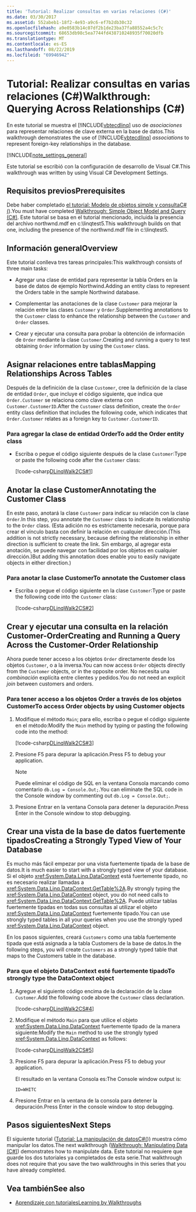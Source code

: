 ```yaml
---
title: 'Tutorial: Realizar consultas en varias relaciones (C#)'
ms.date: 03/30/2017
ms.assetid: 552abeb1-18f2-4e93-a9c6-ef7b2db30c32
ms.openlocfilehash: a9e0583b14c07df2b1de23ba37fa88552a4c5c7c
ms.sourcegitcommit: 68653db98c5ea7744fd438710248935f70020dfb
ms.translationtype: MT
ms.contentlocale: es-ES
ms.lasthandoff: 08/22/2019
ms.locfileid: "69946942"
---
```

# <a name="walkthrough-querying-across-relationships-c"></a><span data-ttu-id="4a1fb-102">Tutorial: Realizar consultas en varias relaciones (C#)</span><span class="sxs-lookup"><span data-stu-id="4a1fb-102">Walkthrough: Querying Across Relationships (C#)</span></span>
<span data-ttu-id="4a1fb-103">En este tutorial se muestra el [!INCLUDE[vbtecdlinq](../../../../../../includes/vbtecdlinq-md.md)] uso de *asociaciones* para representar relaciones de clave externa en la base de datos.</span><span class="sxs-lookup"><span data-stu-id="4a1fb-103">This walkthrough demonstrates the use of [!INCLUDE[vbtecdlinq](../../../../../../includes/vbtecdlinq-md.md)] *associations* to represent foreign-key relationships in the database.</span></span>  
  
 [!INCLUDE[note_settings_general](../../../../../../includes/note-settings-general-md.md)]  
  
 <span data-ttu-id="4a1fb-104">Este tutorial se escribió con la configuración de desarrollo de Visual C#.</span><span class="sxs-lookup"><span data-stu-id="4a1fb-104">This walkthrough was written by using Visual C# Development Settings.</span></span>  
  
## <a name="prerequisites"></a><span data-ttu-id="4a1fb-105">Requisitos previos</span><span class="sxs-lookup"><span data-stu-id="4a1fb-105">Prerequisites</span></span>  
 <span data-ttu-id="4a1fb-106">Debe haber completado [el tutorial: Modelo de objetos simple y consultaC#(](../../../../../../docs/framework/data/adonet/sql/linq/walkthrough-simple-object-model-and-query-csharp.md)).</span><span class="sxs-lookup"><span data-stu-id="4a1fb-106">You must have completed [Walkthrough: Simple Object Model and Query (C#)](../../../../../../docs/framework/data/adonet/sql/linq/walkthrough-simple-object-model-and-query-csharp.md).</span></span> <span data-ttu-id="4a1fb-107">Este tutorial se basa en el tutorial mencionado, incluida la presencia del archivo northwnd.mdf en c:\linqtest5.</span><span class="sxs-lookup"><span data-stu-id="4a1fb-107">This walkthrough builds on that one, including the presence of the northwnd.mdf file in c:\linqtest5.</span></span>  
  
## <a name="overview"></a><span data-ttu-id="4a1fb-108">Información general</span><span class="sxs-lookup"><span data-stu-id="4a1fb-108">Overview</span></span>  
 <span data-ttu-id="4a1fb-109">Este tutorial conlleva tres tareas principales:</span><span class="sxs-lookup"><span data-stu-id="4a1fb-109">This walkthrough consists of three main tasks:</span></span>  
  
- <span data-ttu-id="4a1fb-110">Agregar una clase de entidad para representar la tabla Orders en la base de datos de ejemplo Northwind.</span><span class="sxs-lookup"><span data-stu-id="4a1fb-110">Adding an entity class to represent the Orders table in the sample Northwind database.</span></span>  
  
- <span data-ttu-id="4a1fb-111">Complementar las anotaciones de la clase `Customer` para mejorar la relación entre las clases `Customer` y `Order`.</span><span class="sxs-lookup"><span data-stu-id="4a1fb-111">Supplementing annotations to the `Customer` class to enhance the relationship between the `Customer` and `Order` classes.</span></span>  
  
- <span data-ttu-id="4a1fb-112">Crear y ejecutar una consulta para probar la obtención de información de `Order` mediante la clase `Customer`.</span><span class="sxs-lookup"><span data-stu-id="4a1fb-112">Creating and running a query to test obtaining `Order` information by using the `Customer` class.</span></span>  
  
## <a name="mapping-relationships-across-tables"></a><span data-ttu-id="4a1fb-113">Asignar relaciones entre tablas</span><span class="sxs-lookup"><span data-stu-id="4a1fb-113">Mapping Relationships Across Tables</span></span>  
 <span data-ttu-id="4a1fb-114">Después de la definición de la clase `Customer`, cree la definición de la clase de entidad `Order`, que incluye el código siguiente, que indica que `Order.Customer` se relaciona como clave externa con `Customer.CustomerID`.</span><span class="sxs-lookup"><span data-stu-id="4a1fb-114">After the `Customer` class definition, create the `Order` entity class definition that includes the following code, which indicates that `Order.Customer` relates as a foreign key to `Customer.CustomerID`.</span></span>  
  
### <a name="to-add-the-order-entity-class"></a><span data-ttu-id="4a1fb-115">Para agregar la clase de entidad Order</span><span class="sxs-lookup"><span data-stu-id="4a1fb-115">To add the Order entity class</span></span>  
  
- <span data-ttu-id="4a1fb-116">Escriba o pegue el código siguiente después de la clase `Customer`:</span><span class="sxs-lookup"><span data-stu-id="4a1fb-116">Type or paste the following code after the `Customer` class:</span></span>  
  
     [!code-csharp[DLinqWalk2CS#1](../../../../../../samples/snippets/csharp/VS_Snippets_Data/DLinqWalk2CS/cs/Program.cs#1)]  
  
## <a name="annotating-the-customer-class"></a><span data-ttu-id="4a1fb-117">Anotar la clase Customer</span><span class="sxs-lookup"><span data-stu-id="4a1fb-117">Annotating the Customer Class</span></span>  
 <span data-ttu-id="4a1fb-118">En este paso, anotará la clase `Customer` para indicar su relación con la clase `Order`.</span><span class="sxs-lookup"><span data-stu-id="4a1fb-118">In this step, you annotate the `Customer` class to indicate its relationship to the `Order` class.</span></span> <span data-ttu-id="4a1fb-119">(Esta adición no es estrictamente necesaria, porque para crear el vínculo basta con definir la relación en cualquier dirección.</span><span class="sxs-lookup"><span data-stu-id="4a1fb-119">(This addition is not strictly necessary, because defining the relationship in either direction is sufficient to create the link.</span></span> <span data-ttu-id="4a1fb-120">Sin embargo, al agregar esta anotación, se puede navegar con facilidad por los objetos en cualquier dirección.)</span><span class="sxs-lookup"><span data-stu-id="4a1fb-120">But adding this annotation does enable you to easily navigate objects in either direction.)</span></span>  
  
### <a name="to-annotate-the-customer-class"></a><span data-ttu-id="4a1fb-121">Para anotar la clase Customer</span><span class="sxs-lookup"><span data-stu-id="4a1fb-121">To annotate the Customer class</span></span>  
  
- <span data-ttu-id="4a1fb-122">Escriba o pegue el código siguiente en la clase `Customer`:</span><span class="sxs-lookup"><span data-stu-id="4a1fb-122">Type or paste the following code into the `Customer` class:</span></span>  
  
     [!code-csharp[DLinqWalk2CS#2](../../../../../../samples/snippets/csharp/VS_Snippets_Data/DLinqWalk2CS/cs/Program.cs#2)]  
  
## <a name="creating-and-running-a-query-across-the-customer-order-relationship"></a><span data-ttu-id="4a1fb-123">Crear y ejecutar una consulta en la relación Customer-Order</span><span class="sxs-lookup"><span data-stu-id="4a1fb-123">Creating and Running a Query Across the Customer-Order Relationship</span></span>  
 <span data-ttu-id="4a1fb-124">Ahora puede tener acceso a los objetos `Order` directamente desde los objetos `Customer`, o a la inversa.</span><span class="sxs-lookup"><span data-stu-id="4a1fb-124">You can now access `Order` objects directly from the `Customer` objects, or in the opposite order.</span></span> <span data-ttu-id="4a1fb-125">No necesita una *combinación* explícita entre clientes y pedidos.</span><span class="sxs-lookup"><span data-stu-id="4a1fb-125">You do not need an explicit *join* between customers and orders.</span></span>  
  
### <a name="to-access-order-objects-by-using-customer-objects"></a><span data-ttu-id="4a1fb-126">Para tener acceso a los objetos Order a través de los objetos Customer</span><span class="sxs-lookup"><span data-stu-id="4a1fb-126">To access Order objects by using Customer objects</span></span>  
  
1. <span data-ttu-id="4a1fb-127">Modifique el método `Main`; para ello, escriba o pegue el código siguiente en el método:</span><span class="sxs-lookup"><span data-stu-id="4a1fb-127">Modify the `Main` method by typing or pasting the following code into the method:</span></span>  
  
     [!code-csharp[DLinqWalk2CS#3](../../../../../../samples/snippets/csharp/VS_Snippets_Data/DLinqWalk2CS/cs/Program.cs#3)]  
  
2. <span data-ttu-id="4a1fb-128">Presione F5 para depurar la aplicación.</span><span class="sxs-lookup"><span data-stu-id="4a1fb-128">Press F5 to debug your application.</span></span>  
  
    > [!NOTE]
    > <span data-ttu-id="4a1fb-129">Puede eliminar el código de SQL en la ventana Consola marcando como comentario `db.Log = Console.Out;`.</span><span class="sxs-lookup"><span data-stu-id="4a1fb-129">You can eliminate the SQL code in the Console window by commenting out `db.Log = Console.Out;`.</span></span>  
  
3. <span data-ttu-id="4a1fb-130">Presione Entrar en la ventana Consola para detener la depuración.</span><span class="sxs-lookup"><span data-stu-id="4a1fb-130">Press Enter in the Console window to stop debugging.</span></span>  
  
## <a name="creating-a-strongly-typed-view-of-your-database"></a><span data-ttu-id="4a1fb-131">Crear una vista de la base de datos fuertemente tipados</span><span class="sxs-lookup"><span data-stu-id="4a1fb-131">Creating a Strongly Typed View of Your Database</span></span>  
 <span data-ttu-id="4a1fb-132">Es mucho más fácil empezar por una vista fuertemente tipada de la base de datos.</span><span class="sxs-lookup"><span data-stu-id="4a1fb-132">It is much easier to start with a strongly typed view of your database.</span></span> <span data-ttu-id="4a1fb-133">Si el objeto <xref:System.Data.Linq.DataContext> está fuertemente tipado, no es necesario realizar llamadas a <xref:System.Data.Linq.DataContext.GetTable%2A>.</span><span class="sxs-lookup"><span data-stu-id="4a1fb-133">By strongly typing the <xref:System.Data.Linq.DataContext> object, you do not need calls to <xref:System.Data.Linq.DataContext.GetTable%2A>.</span></span> <span data-ttu-id="4a1fb-134">Puede utilizar tablas fuertemente tipadas en todas sus consultas al utilizar el objeto <xref:System.Data.Linq.DataContext> fuertemente tipado.</span><span class="sxs-lookup"><span data-stu-id="4a1fb-134">You can use strongly typed tables in all your queries when you use the strongly typed <xref:System.Data.Linq.DataContext> object.</span></span>  
  
 <span data-ttu-id="4a1fb-135">En los pasos siguientes, creará `Customers` como una tabla fuertemente tipada que está asignada a la tabla Customers de la base de datos.</span><span class="sxs-lookup"><span data-stu-id="4a1fb-135">In the following steps, you will create `Customers` as a strongly typed table that maps to the Customers table in the database.</span></span>  
  
### <a name="to-strongly-type-the-datacontext-object"></a><span data-ttu-id="4a1fb-136">Para que el objeto DataContext esté fuertemente tipado</span><span class="sxs-lookup"><span data-stu-id="4a1fb-136">To strongly type the DataContext object</span></span>  
  
1. <span data-ttu-id="4a1fb-137">Agregue el siguiente código encima de la declaración de la clase `Customer`.</span><span class="sxs-lookup"><span data-stu-id="4a1fb-137">Add the following code above the `Customer` class declaration.</span></span>  
  
     [!code-csharp[DLinqWalk2CS#4](../../../../../../samples/snippets/csharp/VS_Snippets_Data/DLinqWalk2CS/cs/Program.cs#4)]  
  
2. <span data-ttu-id="4a1fb-138">Modifique el método `Main` para que utilice el objeto <xref:System.Data.Linq.DataContext> fuertemente tipado de la manera siguiente:</span><span class="sxs-lookup"><span data-stu-id="4a1fb-138">Modify the `Main` method to use the strongly typed <xref:System.Data.Linq.DataContext> as follows:</span></span>  
  
     [!code-csharp[DLinqWalk2CS#5](../../../../../../samples/snippets/csharp/VS_Snippets_Data/DLinqWalk2CS/cs/Program.cs#5)]  
  
3. <span data-ttu-id="4a1fb-139">Presione F5 para depurar la aplicación.</span><span class="sxs-lookup"><span data-stu-id="4a1fb-139">Press F5 to debug your application.</span></span>  
  
     <span data-ttu-id="4a1fb-140">El resultado en la ventana Consola es:</span><span class="sxs-lookup"><span data-stu-id="4a1fb-140">The Console window output is:</span></span>  
  
     `ID=WHITC`  
  
4. <span data-ttu-id="4a1fb-141">Presione Entrar en la ventana de la consola para detener la depuración.</span><span class="sxs-lookup"><span data-stu-id="4a1fb-141">Press Enter in the console window to stop debugging.</span></span>  
  
## <a name="next-steps"></a><span data-ttu-id="4a1fb-142">Pasos siguientes</span><span class="sxs-lookup"><span data-stu-id="4a1fb-142">Next Steps</span></span>  
 <span data-ttu-id="4a1fb-143">El siguiente tutorial ([Tutorial: La manipulación de datosC#(](../../../../../../docs/framework/data/adonet/sql/linq/walkthrough-manipulating-data-csharp.md))) muestra cómo manipular los datos.</span><span class="sxs-lookup"><span data-stu-id="4a1fb-143">The next walkthrough ([Walkthrough: Manipulating Data (C#)](../../../../../../docs/framework/data/adonet/sql/linq/walkthrough-manipulating-data-csharp.md)) demonstrates how to manipulate data.</span></span> <span data-ttu-id="4a1fb-144">Este tutorial no requiere que guarde los dos tutoriales ya completados de esta serie.</span><span class="sxs-lookup"><span data-stu-id="4a1fb-144">That walkthrough does not require that you save the two walkthroughs in this series that you have already completed.</span></span>  
  
## <a name="see-also"></a><span data-ttu-id="4a1fb-145">Vea también</span><span class="sxs-lookup"><span data-stu-id="4a1fb-145">See also</span></span>

- [<span data-ttu-id="4a1fb-146">Aprendizaje con tutoriales</span><span class="sxs-lookup"><span data-stu-id="4a1fb-146">Learning by Walkthroughs</span></span>](../../../../../../docs/framework/data/adonet/sql/linq/learning-by-walkthroughs.md)
